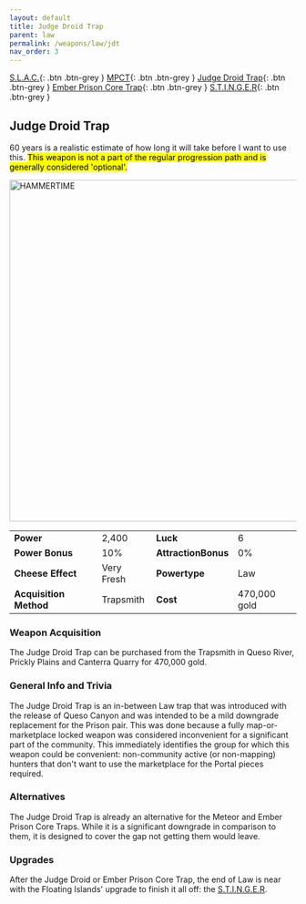 ```yaml
---
layout: default
title: Judge Droid Trap
parent: law
permalink: /weapons/law/jdt
nav_order: 3
---
```


<span class="fs-1">[S.L.A.C.](/weapons/law/slac){: .btn .btn-grey } </span><span class="fs-1"> [MPCT](/weapons/law/MPCT){: .btn .btn-grey } </span><span class="fs-1"> [Judge Droid Trap](/weapons/law/jdt){: .btn .btn-grey } </span><span class="fs-1"> [Ember Prison Core Trap](/weapons/shadow/epct){: .btn .btn-grey } </span><span class="fs-1"> [S.T.I.N.G.E.R](/weapons/shadow/stinger){: .btn .btn-grey } </span>

## Judge Droid Trap

60 years is a realistic estimate of how long it will take before I want to use this.
<mark> This weapon is not a part of the regular progression path and is generally considered 'optional'.</mark>

<img src="/assets/images/weapons/jdt.png" alt="HAMMERTIME" width="600">

|                        |            |                     |              |
| ---------------------- | ---------- | ------------------- | ------------ |
| **Power**              | 2,400      | **Luck**            | 6            |
| **Power Bonus**        | 10%        | **AttractionBonus** | 0%           |
| **Cheese Effect**      | Very Fresh | **Powertype**       | Law          |
| **Acquisition Method** | Trapsmith  | **Cost**            | 470,000 gold |

### Weapon Acquisition

The Judge Droid Trap can be purchased from the Trapsmith in Queso River, Prickly Plains and Canterra Quarry for 470,000 gold.

### General Info and Trivia

The Judge Droid Trap is an in-between Law trap that was introduced with the release of Queso Canyon and was intended to be a mild downgrade replacement for the Prison pair. This was done because a fully map-or-marketplace locked weapon was considered inconvenient for a significant part of the community. This immediately identifies the group for which this weapon could be convenient: non-community active (or non-mapping) hunters that don't want to use the marketplace for the Portal pieces required.

### Alternatives

The Judge Droid Trap is already an alternative for the Meteor and Ember Prison Core Traps. While it is a significant downgrade in comparison to them, it is designed to cover the gap not getting them would leave.

### Upgrades

After the Judge Droid or Ember Prison Core Trap, the end of Law is near with the Floating Islands' upgrade to finish it all off: the [S.T.I.N.G.E.R](/weapons/shadow/stinger).
